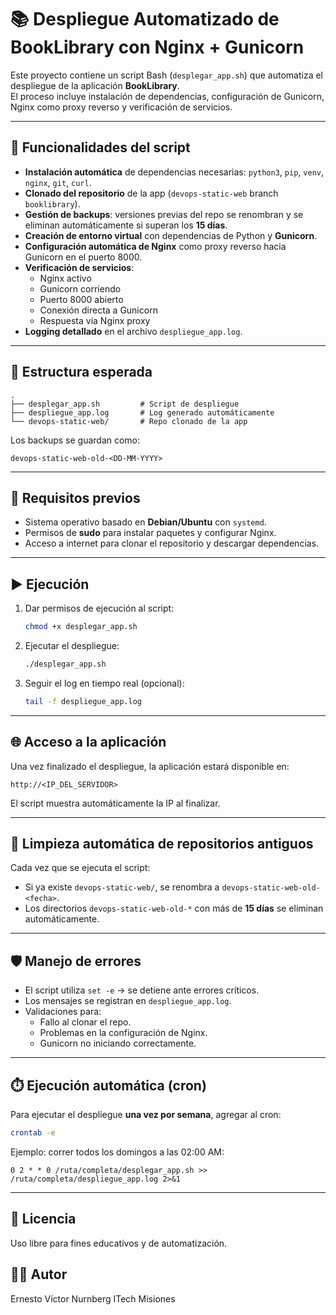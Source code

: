 
# 📚 Despliegue Automatizado de BookLibrary con Nginx + Gunicorn

Este proyecto contiene un script Bash (`desplegar_app.sh`) que automatiza el despliegue de la aplicación **BookLibrary**.  
El proceso incluye instalación de dependencias, configuración de Gunicorn, Nginx como proxy reverso y verificación de servicios.

---

## 🚀 Funcionalidades del script

- **Instalación automática** de dependencias necesarias: `python3`, `pip`, `venv`, `nginx`, `git`, `curl`.
- **Clonado del repositorio** de la app (`devops-static-web` branch `booklibrary`).
- **Gestión de backups**: versiones previas del repo se renombran y se eliminan automáticamente si superan los **15 días**.
- **Creación de entorno virtual** con dependencias de Python y **Gunicorn**.
- **Configuración automática de Nginx** como proxy reverso hacia Gunicorn en el puerto 8000.
- **Verificación de servicios**:
  - Nginx activo
  - Gunicorn corriendo
  - Puerto 8000 abierto
  - Conexión directa a Gunicorn
  - Respuesta vía Nginx proxy
- **Logging detallado** en el archivo `despliegue_app.log`.

---

## 📂 Estructura esperada

```
.
├── desplegar_app.sh         # Script de despliegue
├── despliegue_app.log       # Log generado automáticamente
└── devops-static-web/       # Repo clonado de la app
```

Los backups se guardan como:
```
devops-static-web-old-<DD-MM-YYYY>
```

---

## 🔧 Requisitos previos

- Sistema operativo basado en **Debian/Ubuntu** con `systemd`.
- Permisos de **sudo** para instalar paquetes y configurar Nginx.
- Acceso a internet para clonar el repositorio y descargar dependencias.

---

## ▶️ Ejecución

1. Dar permisos de ejecución al script:
   ```bash
   chmod +x desplegar_app.sh
   ```

2. Ejecutar el despliegue:
   ```bash
   ./desplegar_app.sh
   ```

3. Seguir el log en tiempo real (opcional):
   ```bash
   tail -f despliegue_app.log
   ```

---

## 🌐 Acceso a la aplicación

Una vez finalizado el despliegue, la aplicación estará disponible en:

```
http://<IP_DEL_SERVIDOR>
```

El script muestra automáticamente la IP al finalizar.

---

## 🧹 Limpieza automática de repositorios antiguos

Cada vez que se ejecuta el script:
- Si ya existe `devops-static-web/`, se renombra a `devops-static-web-old-<fecha>`.
- Los directorios `devops-static-web-old-*` con más de **15 días** se eliminan automáticamente.

---

## 🛡️ Manejo de errores

- El script utiliza `set -e` → se detiene ante errores críticos.
- Los mensajes se registran en `despliegue_app.log`.
- Validaciones para:
  - Fallo al clonar el repo.
  - Problemas en la configuración de Nginx.
  - Gunicorn no iniciando correctamente.

---

## ⏱️ Ejecución automática (cron)

Para ejecutar el despliegue **una vez por semana**, agregar al cron:

```bash
crontab -e
```

Ejemplo: correr todos los domingos a las 02:00 AM:
```
0 2 * * 0 /ruta/completa/desplegar_app.sh >> /ruta/completa/despliegue_app.log 2>&1
```

---

## 📄 Licencia

Uso libre para fines educativos y de automatización.

## 👨‍💻 Autor
Ernesto Víctor Nurnberg
ITech Misiones
